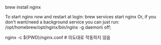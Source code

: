 brew install nginx

To start nginx now and restart at login:
  brew services start nginx
Or, if you don't want/need a background service you can just run:
  /opt/homebrew/opt/nginx/bin/nginx -g daemon\ off\;


nginx -c ${PWD}/nginx.conf # 의도대로 작동하지 않음
